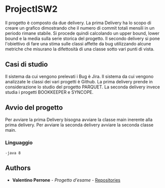 # ProjectISW2




Il progetto è composto da due delivery.
La prima Delivery ha lo scopo di creare un grafico dimostrando che il numero di commit totali mensili in un periodo rimane stabile. Si procede quindi calcolando un upper bound, lower bound e la media sulla serie storica del progetto. Il secondo delivery si pone l'obiettivo di fare una stima sulle classi affette da bug utilizzando alcune metriche che misurano la difettosità di una classe sotto vari punti di vista.


## Casi di studio

Il sistema da cui vengono prelevati i Bug è Jira. Il sistema da cui vengono analizzate le classi dei vari progetti è Github.
La prima delivery prende in considerazione lo studio del progetto PARQUET. La seconda delivery invece studia i progetti BOOKKEEPER e SYNCOPE.


## Avvio del progetto

Per avviare la prima Delivery bisogna avviare la classe main inerente alla prima delivery. Per avviare la seconda delivery avviare la seconda classe main.


### Linguaggio 


```
-java 8 

```

## Authors

* **Valentino Perrone** - *Progetto d'esame* - [Repositories](https://github.com/valentino7)
